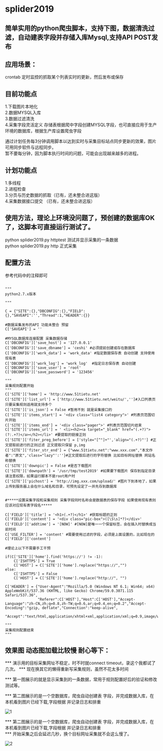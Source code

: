 # splider2019  


## 简单实用的python爬虫脚本，支持下图，数据清洗过滤，自动建表字段并存储入库Mysql,支持API POST发布 


## 应用场景：  
crontab 定时监控的抓取某个列表实时的更新，然后发布或保存  


## 目前功能点  
1.下载图片本地化  
2.数据MYSQL入库  
3.数据过滤清洗  
4.采集字段灵活定义 存储表根据爬中字段创建MYSQL字段，也可直接应用于生产环境的数据库，根据生产库设置爬虫字段  

通过计划任务每3分钟调用脚本以达到实时与采集目标站点同步更新的效果，图片可用同步软件与远程同步。  
暂不要每分钟，因为脚本执行时间的问题，可能会出现越来越多的进程。  


## 计划功能点  
1.多线程  
2.进程检查  
3.分页与历史数据的抓取（已有，还未整合进这版）  
4.采集数据接口提交 （已有，还未整合进这版）  


## 使用方法，理论上环境没问题了，预创建的数据库OK了，这脚本可直接运行测试了。  
python splider2019.py httptest 测试并显示采集的一条数据  
python splider2019.py http 正式采集  


## 配置方法  

参考代码中的注释即可  
```

"""
python2.7.x版本

"""

C = {"SITE":{},"DBCONFIG":{},"FIELD":{},"SAVEAPI":'',"Thread":1,"HEADER":{}}

#数据采集发布的API 功能未整合 预留
C['SAVEAPI'] = ''

#MYSQL数据库连接配置 采集数据存储
C['DBCONFIG']['save_host'] = '127.0.0.1'
C['DBCONFIG']['save_dbname'] = 'ceshi' #必须提前创建或存在数据库
C['DBCONFIG']['work_data'] = 'work_data' #指定数据保存表 自动创建 支持使用现有表
C['DBCONFIG']['work_log'] = 'work_log'  #指定日志保存表 自动创建
C['DBCONFIG']['save_user'] = 'root'
C['DBCONFIG']['save_password'] = '123456'

"""
采集规则配置开始
"""
C['SITE']['home'] = 'http://www.51tietu.net'
C['SITE']['list_url'] = ['http://www.51tietu.net/weitu/','']#入口列表页 只要采集规则适用就支持多个
C['SITE']['is_json'] = False #暂用不到 就是采集接口的
C['SITE']['items_start'] = '<div class="list4 category">' #列表页范围切片开始
C['SITE']['items_end'] = '<div class="pager">' #列表页范围切片结束
C['SITE']['items_url'] = ' <li><h2><a target="_blank" href="(.+?)">(?:.+?)</a></h2></li>' #要提取的链接正则
C['SITE']['fiter_preg_before'] = ['style="[^"]+"','align="(.+?)"'] #正文提取前进行的正则过滤 正文提取只保留 p,img
C['SITE']['fiter_str_end'] = {"www.51tietu.net":"www.xxx.com","本文作者":"原文",'class="lazy"':''}#正文提取后进行的字符替换 比如目标网址替换 网站名称替换
C['SITE']['downpic'] = False #是否下载图片
C['SITE']['downpath'] = '/usr/tmp/test2019' #如果要下载图片 保存到指定目录请注意权限，如果运行脚本不是root用户时
C['SITE']['pichost'] = 'http://img.xxx.com/upload/' #图片下到本地了，如果上传到服务器上会在什么域名和目录，可预先设定了一并先存到数据库


#*****设置采集字段和采集规则 采集字段同时名称会是数据表的保存字段 如果使用现有表则应该对应现有表字段名*****

C['FIELD']['title'] = '<h1>(.+?)</h1>' #获取标题的正则
C['FIELD']['content'] = '<div class="pic-box">([\S\s]*?)</div>'
C['FIELD']['addtime'] = '[NOW]' #[NOW]是唯一一个保留标签，会在插入时替换成当前时间
C['USE_FILTER'] = 'content' #需要使用过滤的字段，必须是上面设置的，比如现在的 C['FIELD']['content']

#理论上以下不需要手工干预

if(C['SITE']['home'].find('https://') != -1):
	C['ISHTTPS'] = True
	C['HOST'] = C['SITE']['home'].replace("https://","")
else:
	C['ISHTTPS'] = False
	C['HOST'] = C['SITE']['home'].replace("http://", "")

C['HEADER'] = {"User-Agent":"Mozilla/5.0 (Windows NT 6.1; Win64; x64) AppleWebKit/537.36 (KHTML, like Gecko) Chrome/59.0.3071.115 Safari/537.36",
			   "Referer":C['HOST'],"Host":C['HOST'],"Accept-Language":"zh-CN,zh;q=0.8,zh-TW;q=0.6,ar;q=0.4,en;q=0.2","Accept-Encoding":"gzip, deflate","Connection":"keep-alive",
			   "Accept":"text/html,application/xhtml+xml,application/xml;q=0.9,image/webp,image/apng,*/*;q=0.8"}

"""
采集规则配置结束
"""

```


## 效果图 动态图加载比较慢 耐心等下：  

*** 演示用的目标采集网址不稳定，时不时就connect timeout，录这个我都试了几次。 
*** 现在换其它的懒得重新写采集规则，虽然不花太多时间

*** 第一图展示的就是显示采集到的一条数据，常用于规则配置好后的验证和修改测试等。

*** 第二图展示的是一个空数据库，爬虫自动创建表 字段，并完成数据入库，在本机看到图片已经下载,字段根据 并记录日志和排重

![1](https://www.isres.com/usr/uploads/2019/07/1444257172.gif)  

*** 第二图展示的是一个空数据库，爬虫自动创建表 字段，并完成数据入库，在本机看到图片已经下载,字段根据 并记录日志和排重  
*** 开始采集之后会延迟几秒，换个目标网址采集就不会这么慢了。  
    
![2](https://www.isres.com/usr/uploads/2019/07/313360480.gif)  
